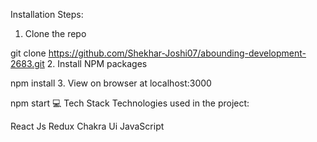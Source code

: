 Installation Steps:
1. Clone the repo

git clone https://github.com/Shekhar-Joshi07/abounding-development-2683.git
2. Install NPM packages

npm install
3. View on browser at localhost:3000

npm start
💻 Tech Stack
Technologies used in the project:

React Js
Redux
Chakra Ui
JavaScript

